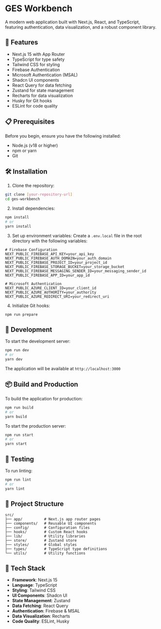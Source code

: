 # GES Workbench
 
A modern web application built with Next.js, React, and TypeScript, featuring authentication, data visualization, and a robust component library.
 
## 🚀 Features
 
- Next.js 15 with App Router
- TypeScript for type safety
- Tailwind CSS for styling
- Firebase Authentication
- Microsoft Authentication (MSAL)
- Shadcn UI components
- React Query for data fetching
- Zustand for state management
- Recharts for data visualization
- Husky for Git hooks
- ESLint for code quality
 
## 📋 Prerequisites
 
Before you begin, ensure you have the following installed:
- Node.js (v18 or higher)
- npm or yarn
- Git
 
## 🛠️ Installation
 
1. Clone the repository:
```bash
git clone [your-repository-url]
cd ges-workbench
```
 
2. Install dependencies:
```bash
npm install
# or
yarn install
```
 
3. Set up environment variables:
Create a `.env.local` file in the root directory with the following variables:
```
# Firebase Configuration
NEXT_PUBLIC_FIREBASE_API_KEY=your_api_key
NEXT_PUBLIC_FIREBASE_AUTH_DOMAIN=your_auth_domain
NEXT_PUBLIC_FIREBASE_PROJECT_ID=your_project_id
NEXT_PUBLIC_FIREBASE_STORAGE_BUCKET=your_storage_bucket
NEXT_PUBLIC_FIREBASE_MESSAGING_SENDER_ID=your_messaging_sender_id
NEXT_PUBLIC_FIREBASE_APP_ID=your_app_id
 
# Microsoft Authentication
NEXT_PUBLIC_AZURE_CLIENT_ID=your_client_id
NEXT_PUBLIC_AZURE_AUTHORITY=your_authority
NEXT_PUBLIC_AZURE_REDIRECT_URI=your_redirect_uri
```
 
4. Initialize Git hooks:
```bash
npm run prepare
```
 
## 🚀 Development
 
To start the development server:
 
```bash
npm run dev
# or
yarn dev
```
 
The application will be available at `http://localhost:3000`


## 📦 Build and Production
 
To build the application for production:
 
```bash
npm run build
# or
yarn build
```
 
To start the production server:
 
```bash
npm run start
# or
yarn start
```
 
## 🧪 Testing
 
To run linting:
 
```bash
npm run lint
# or
yarn lint
```
 
## 📁 Project Structure
 
```
src/
├── app/          # Next.js app router pages
├── components/   # Reusable UI components
├── config/       # Configuration files
├── hooks/        # Custom React hooks
├── lib/          # Utility libraries
├── store/        # Zustand store
├── styles/       # Global styles
├── types/        # TypeScript type definitions
└── utils/        # Utility functions
```
 
## 🔧 Tech Stack
 
- **Framework**: Next.js 15
- **Language**: TypeScript
- **Styling**: Tailwind CSS
- **UI Components**: Shadcn UI
- **State Management**: Zustand
- **Data Fetching**: React Query
- **Authentication**: Firebase & MSAL
- **Data Visualization**: Recharts
- **Code Quality**: ESLint, Husky
